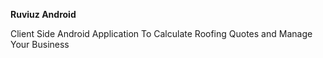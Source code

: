 **Ruviuz Android**

Client Side Android Application To Calculate Roofing Quotes and Manage Your Business
